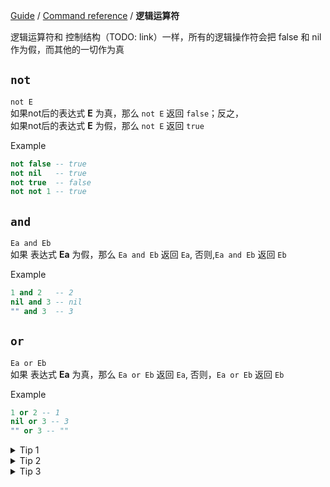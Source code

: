 [Guide](/index.md) / [Command reference](/reference/index.md) / **逻辑运算符**

逻辑运算符和 控制结构（TODO: link）一样，所有的逻辑操作符会把 false 和 nil 作为假，而其他的一切作为真
## `not` 
`not E`  
如果not后的表达式 **E** 为真，那么 `not E` 返回 `false`；反之，  
如果not后的表达式 **E** 为假，那么 `not E` 返回 `true`

Example
```lua
not false -- true
not nil   -- true
not true  -- false
not not 1 -- true
```

## `and`
`Ea and Eb`  
如果 表达式 **Ea** 为假，那么 `Ea and Eb` 返回 `Ea`, 否则,`Ea and Eb` 返回 `Eb`

Example  
```lua
1 and 2   -- 2
nil and 3 -- nil
"" and 3  -- 3
```

## `or`
`Ea or Eb`  
如果 表达式 **Ea** 为真，那么 `Ea or Eb` 返回 `Ea`, 否则，`Ea or Eb` 返回 `Eb`

Example
```lua
1 or 2 -- 1
nil or 3 -- 3
"" or 3 -- ""
```

<details>
<summary>Tip 1</summary>
<pre>and 和 or 都遵循短路规则,也就是说，第二个表达式只在需要的时候去求值.   
比如 1 or a() 返回 1，而后面的 a() 不会执行，因为第一个表达式足以产生结果，所以第二个表达式就不再执行。</pre>
</details>
<details>
<summary>Tip 2</summary>
<pre>虽然and和or的描述有点复杂，但是其基本用法就是普通的逻辑运算：
and : 如果两个值同时为真 则返回 真， 否则返回假；
or  : 如果两个值同时为假 则返回 假， 否则返回真。</pre>
</details>
<details>
<summary>Tip 3</summary>
<pre>
1.你可以用这种方式给变量赋值：
local var = value or 0 
这样可以避免在某些情况下给var赋一个nil值
后面的0表示一个默认值，也可以是任何你想要的其他任何值
2. lcoal var = condition and Ea or Eb
这是一个三目运算符的替代，等价于
local var
if condition then
  var = Ea
else 
  var = Eb
end
</pre>
</details>
